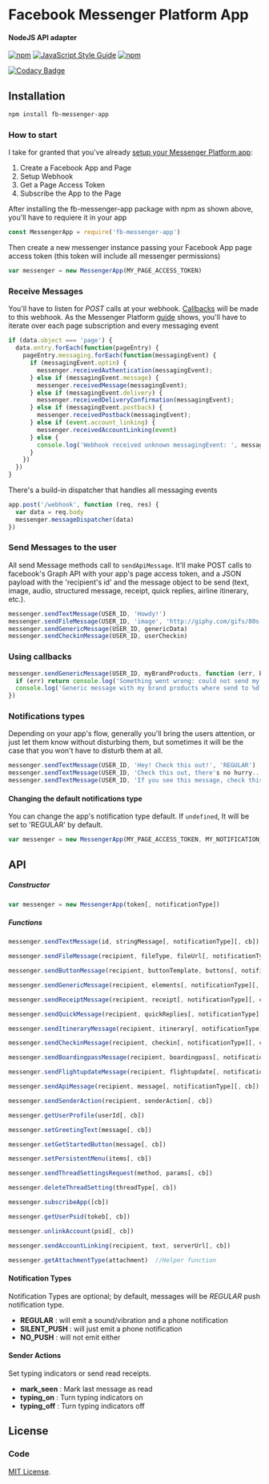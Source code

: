# Facebook Messenger Platform App

#### NodeJS API adapter

[![npm](https://img.shields.io/npm/v/npm.svg)](https://www.npmjs.com/package/fb-messenger-app) [![JavaScript Style Guide](https://img.shields.io/badge/code%20style-standard-brightgreen.svg)](http://standardjs.com/) [![npm](https://img.shields.io/github/license/mashape/apistatus.svg)](LICENSE)

[![Codacy Badge](https://api.codacy.com/project/badge/Grade/e49cfaf866174e5fa9053cc2e894927f)](https://www.codacy.com/app/charlesaraya/fb-messenger-app?utm_source=github.com&amp;utm_medium=referral&amp;utm_content=charlesaraya/fb-messenger-app&amp;utm_campaign=Badge_Grade)

## Installation

```bash
npm install fb-messenger-app
```

### How to start

I take for granted that you've already [setup your Messenger Platform app](https://developers.facebook.com/docs/messenger-platform/quickstart):

1. Create a Facebook App and Page
2. Setup Webhook
3. Get a Page Access Token
4. Subscribe the App to the Page

After installing the fb-messenger-app package with npm as shown above, you'll have to requiere it in your app

```js
const MessengerApp = require('fb-messenger-app')
```

Then create a new messenger instance passing your Facebook App page access token (this token will include all messenger permissions)

```js
var messenger = new MessengerApp(MY_PAGE_ACCESS_TOKEN)
```

### Receive Messages

You'll have to listen for _POST_ calls at your webhook. [Callbacks](https://developers.facebook.com/docs/messenger-platform/webhook-reference#format) will be made to this webhook. As the Messenger Platform [guide](https://developers.facebook.com/docs/messenger-platform/quickstart#steps) shows, you'll have to iterate over each page subscription and every messaging event

```js
if (data.object === 'page') {
  data.entry.forEach(function(pageEntry) {
    pageEntry.messaging.forEach(function(messagingEvent) {
      if (messagingEvent.optin) {
        messenger.receivedAuthentication(messagingEvent);
      } else if (messagingEvent.message) {
        messenger.receivedMessage(messagingEvent);
      } else if (messagingEvent.delivery) {
        messenger.receivedDeliveryConfirmation(messagingEvent);
      } else if (messagingEvent.postback) {
        messenger.receivedPostback(messagingEvent);
      } else if (event.account_linking) {
        messenger.receivedAccountLinking(event)
      } else {
        console.log('Webhook received unknown messagingEvent: ', messagingEvent);
      }
    })
  })
}
```

There's a build-in dispatcher that handles all messaging events

```js 
app.post('/webhook', function (req, res) {
  var data = req.body
  messenger.messageDispatcher(data)
})
```

### Send Messages to the user

All send Message methods call to ```sendApiMessage```. It'll make POST calls to facebook's Graph API with your app's page access token, and a JSON payload with the 'recipient's id' and the message object to be send (text, image, audio, structured message, receipt, quick replies, airline itinerary, etc.).

```js
messenger.sendTextMessage(USER_ID, 'Howdy!')
messenger.sendFileMessage(USER_ID, 'image', 'http://giphy.com/gifs/80s-go-bots-go-bots-wiNiBviTrV6ww')
messenger.sendGenericMessage(USER_ID, genericData)
messenger.sendCheckinMessage(USER_ID, userCheckin)
```

### Using callbacks

```js
messenger.sendGenericMessage(USER_ID, myBrandProducts, function (err, body) {
  if (err) return console.log('Something went wrong: could not send my brand products')
  console.log('Generic message with my brand products where send to %d', USER_ID)
})
```

### Notifications types

Depending on your app's flow, generally you'll bring the users attention, or just let them know without disturbing them, but sometimes it will be the case that you won't have to disturb them at all.

```js
messenger.sendTextMessage(USER_ID, 'Hey! Check this out!', 'REGULAR')
messenger.sendTextMessage(USER_ID, 'Check this out, there's no hurry...', 'SILENT_PUSH')
messenger.sendTextMessage(USER_ID, 'If you see this message, check this out', 'NO_PUSH')
```

#### Changing the default notifications type

You can change the app's notification type default. If ```undefined```, It will be set to 'REGULAR' by default.

```js
var messenger = new MessengerApp(MY_PAGE_ACCESS_TOKEN, MY_NOTIFICATION_TYPE)
```

## API

##### Constructor

```js
var messenger = new MessengerApp(token[, notificationType])
```

##### Functions

```js
messenger.sendTextMessage(id, stringMessage[, notificationType][, cb])

messenger.sendFileMessage(recipient, fileType, fileUrl[, notificationType][, cb])

messenger.sendButtonMessage(recipient, buttonTemplate, buttons[, notificationType][, cb])

messenger.sendGenericMessage(recipient, elements[, notificationType][, cb])

messenger.sendReceiptMessage(recipient, receipt[, notificationType][, cb])

messenger.sendQuickMessage(recipient, quickReplies[, notificationType][, cb])

messenger.sendItineraryMessage(recipient, itinerary[, notificationType][, cb])

messenger.sendCheckinMessage(recipient, checkin[, notificationType][, cb])

messenger.sendBoardingpassMessage(recipient, boardingpass[, notificationType][, cb])

messenger.sendFlightupdateMessage(recipient, flightupdate[, notificationType][, cb])

messenger.sendApiMessage(recipient, message[, notificationType][, cb])

messenger.sendSenderAction(recipient, senderAction[, cb])

messenger.getUserProfile(userId[, cb])

messenger.setGreetingText(message[, cb])

messenger.setGetStartedButton(message[, cb])

messenger.setPersistentMenu(items[, cb])

messenger.sendThreadSettingsRequest(method, params[, cb])

messenger.deleteThreadSetting(threadType[, cb])

messenger.subscribeApp([cb])

messenger.getUserPsid(tokeb[, cb])

messenger.unlinkAccount(psid[, cb])

messenger.sendAccountLinking(recipient, text, serverUrl[, cb])

messenger.getAttachmentType(attachment)  //Helper function
```

#### Notification Types

Notification Types are optional; by default, messages will be _REGULAR_ push notification type.
- __REGULAR__ : will emit a sound/vibration and a phone notification
- __SILENT_PUSH__ : will just emit a phone notification
- __NO_PUSH__ : will not emit either

#### Sender Actions

Set typing indicators or send read receipts.
- __mark_seen__ : Mark last message as read
- __typing_on__ : Turn typing indicators on
- __typing_off__ : Turn typing indicators off

## License

### Code

[MIT License](https://github.com/charlesaraya/fb-messenger-app/blob/master/LICENSE).